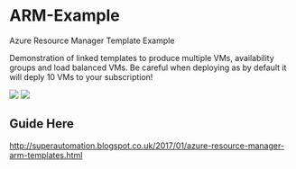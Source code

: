 # ARM-Example
Azure Resource Manager Template Example

Demonstration of linked templates to produce multiple VMs, availability groups and load balanced VMs. Be careful when deploying as by default it will deply 10 VMs to your subscription!



<a href="https://portal.azure.com/#create/Microsoft.Template/uri/https%3A%2F%2Fraw.githubusercontent.com%2Fbobalob%2FARM-Example%2Fmaster%2FMasterTemplate.json" target="_blank"><img src="http://azuredeploy.net/deploybutton.png"/></a>
<a href="http://armviz.io/#/?load=https%3A%2F%2Fraw.githubusercontent.com%2Fbobalob%2FARM-Example%2Fmaster%2FMasterTemplate.json" target="_blank"><img src="http://armviz.io/visualizebutton.png"/></a>


## Guide Here
http://superautomation.blogspot.co.uk/2017/01/azure-resource-manager-arm-templates.html 
